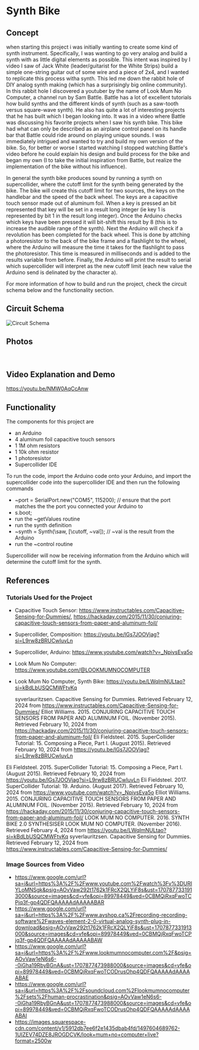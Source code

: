 # Synth Bike

## Concept
when starting this project i was initially wanting to create some kind of synth instrument. Specifically, I was wanting to go very analog and build a synth with as little digital elements as possible. This intent was inspired by I video I saw of Jack White (leader/guitarist for the White Strips) build a simple one-string guitar out of some wire and a piece of 2x4, and I wanted to replicate this process witha synth. This led me down the rabbit hole of DIY analog synth making (which has a surprisingly big online community). In this rabbit hole I discovered a youtuber by the name of Look Mum No Computer, a channel run by Sam Battle. Battle has a lot of excellent tutorials how build synths and the different kinds of synth (such as a saw-tooth versus square-wave synth). He also has quite a lot of interesting projects that he has built which I began looking into. It was in a video where Battle was discussing his favorite projects when I saw his synth bike. This bike had what can only be described as an airplane control panel on its handle bar that Battle could ride around on playing unique sounds. I was immediately intrigued and wanted to try and build my own version of the bike. So, for better or worse I started watching I stopped watching Battle's video before he could explain his design and build process for the bike and began my own (I to take the initial inspiration from Battle, but realize the implementation of the bike without his influence).

In general the synth bike produces sound by running a synth on supercollider, where the cutoff limit for the synth being generated by the bike. The bike will create this cutoff limit for two sources, the keys on the handlebar and the speed of the back wheel. The keys are a capacitive touch sensor made out of aluminum foil. When a key is pressed an bit represented that key will be set in a result long integer (ie key 1 is represented by bit 1 in the result long integer). Once the Arduino checks which keys have been pressed it will bit-shift this result by 8 (this is to increase the audible range of the synth). Next the Arduino will check if a revolution has been completed for the back wheel. This is done by attching a photoresistor to the back of the bike frame and a flashlight to the wheel, where the Arduino will measure the time it takes for the flashlight to pass the photoresistor. This time is measured in milliseconds and is added to the results variable from before. Finally, the Arduino will print the result to serial which supercollider will interpret as the new cutoff limit (each new value the Arduino send is delinated by the character a).

For more information of how to build and run the project, check the circuit schema below and the functionality section.

## Circuit Schema
<img src="./images/circuit.png" alt="Circuit Schema" />

## Photos
<img src="./images/IMG_3563.jpg" alt="" />
<img src="./images/IMG_3564.jpg" alt="" />
<img src="./images/IMG_3593.jpg" alt="" />
<img src="./images/IMG_3591.jpg" alt="" />

## Video Explanation and Demo
https://youtu.be/NMW0AqCcAnw

## Functionality
The components for this project are
- an Arduino
- 4 aluminum foil capacitive touch sensors
- 1 1M ohm resistors
- 1 10k ohm resistor
- 1 photoresistor
- Supercollider IDE 

To run the code, import the Arduino code onto your Arduino, and import the supercollider code into the supercollider IDE and then run the following commands
- ~port = SerialPort.new("COM5", 115200); // ensure that the port matches the the port you connected your Arduino to
- s.boot;
- run the ~getValues routine
- run the synth definition
- ~synth = Synth(\saw, [\cutoff, ~val]); // ~val is the result from the Arduino
- run the ~control routine

Supercollider will now be receiving information from the Arduino which will determine the cutoff limit for the synth.

## References
### Tutorials Used for the Project
- Capacitive Touch Sensor: https://www.instructables.com/Capacitive-Sensing-for-Dummies/, https://hackaday.com/2015/11/30/conjuring-capacitive-touch-sensors-from-paper-and-aluminum-foil/
- Supercollider, Composition: https://youtu.be/lGs7JOOVjag?si=L9rw8zBRUCwIuvLn
- Supercollider, Arduino: https://www.youtube.com/watch?v=_NpivsEva5o
- Look Mum No Computer: https://www.youtube.com/@LOOKMUMNOCOMPUTER
- Look Mum No Computer, Synth Bike: https://youtu.be/LWqImNULtao?si=kBdLbUSQCMWFtvKq

  syverlauritzsen. Capacitive Sensing for Dummies. Retrieved February 12, 2024 from https://www.instructables.com/Capacitive-Sensing-for-Dummies/
  Elliot Williams. 2015. CONJURING CAPACITIVE TOUCH SENSORS FROM PAPER AND ALUMINUM FOIL. (November 2015). Retrieved February 10, 2024 from https://hackaday.com/2015/11/30/conjuring-capacitive-touch-sensors-from-paper-and-aluminum-foil/
  Eli Fieldsteel. 2015. SuperCollider Tutorial: 15. Composing a Piece, Part I. (August 2015). Retrieved February 10, 2024 from https://youtu.be/lGs7JOOVjag?si=L9rw8zBRUCwIuvLn 

Eli Fieldsteel. 2015. SuperCollider Tutorial: 15. Composing a Piece, Part I. (August 2015). Retrieved February 10, 2024 from https://youtu.be/lGs7JOOVjag?si=L9rw8zBRUCwIuvLn 
Eli Fieldsteel. 2017. SuperCollider Tutorial: 19. Arduino. (August 2017). Retrieved February 10, 2024 from https://www.youtube.com/watch?v=_NpivsEva5o 
Elliot Williams. 2015. CONJURING CAPACITIVE TOUCH SENSORS FROM PAPER AND ALUMINUM FOIL. (November 2015). Retrieved February 10, 2024 from https://hackaday.com/2015/11/30/conjuring-capacitive-touch-sensors-from-paper-and-aluminum-foil/ 
LOOK MUM NO COMPUTER. 2016. SYNTH BIKE 2.0 SYNTHESISER LOOK MUM NO COMPUTER. (November 2016). Retrieved February 4, 2024 from https://youtu.be/LWqImNULtao?si=kBdLbUSQCMWFtvKq 
syverlauritzsen. Capacitive Sensing for Dummies. Retrieved February 12, 2024 from https://www.instructables.com/Capacitive-Sensing-for-Dummies/ 

### Image Sources from Video
-	https://www.google.com/url?sa=i&url=https%3A%2F%2Fwww.youtube.com%2Fwatch%3Fv%3DURIYLoMNSgk&psig=AOvVaw292t1762k1FRcX2QLYiF8s&ust=1707877331913000&source=images&cd=vfe&opi=89978449&ved=0CBMQjRxqFwoTCPjq3f-gp4QDFQAAAAAdAAAAABAR
-	https://www.google.com/url?sa=i&url=https%3A%2F%2Fwww.avshop.ca%2Frecording-recording-software%2Fwaves-element-2-0-virtual-analog-synth-plug-in-download&psig=AOvVaw292t1762k1FRcX2QLYiF8s&ust=1707877331913000&source=images&cd=vfe&opi=89978449&ved=0CBMQjRxqFwoTCPjq3f-gp4QDFQAAAAAdAAAAABAW
-	https://www.google.com/url?sa=i&url=https%3A%2F%2Fwww.lookmumnocomputer.com%2F&psig=AOvVaw1eN6s6--0iGha19RbyBGnA&ust=1707877473988000&source=images&cd=vfe&opi=89978449&ved=0CBMQjRxqFwoTCODrusOhp4QDFQAAAAAdAAAAABAE
-	https://www.google.com/url?sa=i&url=https%3A%2F%2Fsoundcloud.com%2Flookmumnocomputer%2Fsets%2Fhuman-procrastination&psig=AOvVaw1eN6s6--0iGha19RbyBGnA&ust=1707877473988000&source=images&cd=vfe&opi=89978449&ved=0CBMQjRxqFwoTCODrusOhp4QDFQAAAAAdAAAAABAI
-	https://images.squarespace-cdn.com/content/v1/5912db7ee6f2e1435dbab4fd/1497604689762-1UIZEV74DZE8JROGDCVK/look+mum+no+computer+live?format=2500w
